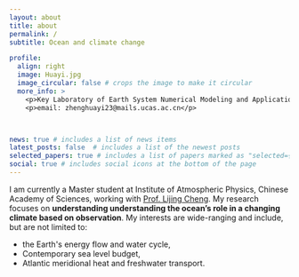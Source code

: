 ```yaml
---
layout: about
title: about
permalink: /
subtitle: Ocean and climate change

profile:
  align: right
  image: Huayi.jpg
  image_circular: false # crops the image to make it circular
  more_info: >
    <p>Key Laboratory of Earth System Numerical Modeling and Application</p>
    <p>email: zhenghuayi23@mails.ucas.ac.cn</p>



news: true # includes a list of news items
latest_posts: false  # includes a list of the newest posts
selected_papers: true # includes a list of papers marked as "selected={true}"
social: true # includes social icons at the bottom of the page
---
```


I am currently a Master student at Institute of Atmospheric Physics, Chinese Academy of Sciences, working with [Prof. Lijing Cheng](http://www.ocean.iap.ac.cn/pages/aboutUs/aboutUs.html?navAnchor=aboutUs). My research focuses on **understanding understanding the ocean’s role in a changing climate based on observation**. My interests are wide-ranging and include, but are not limited to: 
- the Earth's energy flow and water cycle,
- Contemporary sea level budget,
- Atlantic meridional heat and freshwater transport.
